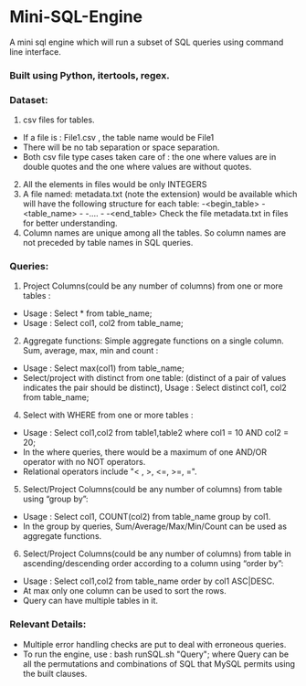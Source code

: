 # Mini-SQL-Engine
A mini sql engine which will run a subset of SQL queries using command line interface.
### Built using Python, itertools, regex.

### Dataset:
1. csv files for tables.
- If a file is : File1.csv , the table name would be File1
- There will be no tab separation or space separation.
- Both csv file type cases taken care of : the one where values are in double quotes and the one where values are without quotes.
2. All the elements in files would be only INTEGERS
3. A file named: metadata.txt (note the extension) would be available which will have the following structure for each table:
-<begin_table>
-<table_name>
-<attribute1>
-....
-<attributeN>
-<end_table>
  Check the file metadata.txt in files for better understanding.
4. Column names are unique among all the tables. So column names are not preceded by table names in SQL queries.

### Queries:
1. Project Columns(could be any number of columns) from one or more tables :
- Usage : Select * from table_name;
- Usage : Select col1, col2 from table_name;
2. Aggregate functions: Simple aggregate functions on a single column.
Sum, average, max, min and count :
- Usage : Select max(col1) from table_name;
- Select/project with distinct from one table: (distinct of a pair of values indicates the pair should be distinct), Usage : Select distinct col1, col2 from table_name;
4. Select with WHERE from one or more tables :
- Usage : Select col1,col2 from table1,table2 where col1 = 10 AND col2 = 20;
- In the where queries, there would be a maximum of one AND/OR operator with no NOT operators.
- Relational operators include "< , >, <=, >=, =".
5. Select/Project Columns(could be any number of columns) from table using “group by”:
- Usage : Select col1, COUNT(col2) from table_name group by col1.
- In the group by queries, Sum/Average/Max/Min/Count can be used as aggregate functions.
6. Select/Project Columns(could be any number of columns) from table in ascending/descending order according to a column using “order by”:
- Usage : Select col1,col2 from table_name order by col1 ASC|DESC.
- At max only one column can be used to sort the rows.
- Query can have multiple tables in it.

### Relevant Details:
- Multiple error handling checks are put to deal with erroneous queries.
- To run the engine, use : bash runSQL.sh "Query";
where Query can be all the permutations and combinations of SQL that MySQL permits using the built clauses.
